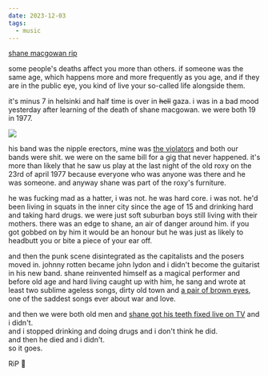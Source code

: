 ```yaml
---
date: 2023-12-03
tags:
  - music
---
```



[shane macgowan rip](https://every.thingness.link/shane)

some people's deaths affect you more than others. if someone was the same age, which happens more and more frequently as you age, and if they are in the public eye, you kind of live your so-called life alongside them.

it's minus 7 in helsinki and half time is over in <strike>hell</strike> gaza. i was in a bad mood yesterday after learning of the death of shane macgowan. we were both 19 in 1977.

![](https://every.thingness.link/files/_shane_macgowan_rip.jpg)

his band was the nipple erectors, mine was [the violators](http://punk77.co.uk/groups/violators.htm) and both our bands were shit. we were on the same bill for a gig that never happened. it's more than likely that he saw us play at the last night of the old roxy on the 23rd of april 1977 because everyone who was anyone was there and he was someone. and anyway shane was part of the roxy's furniture. 

he was fucking mad as a hatter, i was not. he was hard core. i was not. he'd been living in squats in the inner city since the age of 15 and drinking hard and taking hard drugs. we were just soft suburban boys still living with their mothers. there was an edge to shane, an air of danger around him. if you got gobbed on by him it would be an honour but he was just as likely to headbutt you or bite a piece of your ear off.

and then the punk scene disintegrated as the capitalists and the posers moved in. johnny rotten became john lydon and i didn't become the guitarist in his new band. shane reinvented himself as a magical performer and before old age and hard living caught up with him, he sang and wrote at least two sublime ageless songs, dirty old town and [a pair of brown eyes](https://every.thingness.link/files/a-pair-of-brown-eyes.mp4), one of the saddest songs ever about war and love.

and then we were both old men and [shane got his teeth fixed live on TV](https://www.theguardian.com/tv-and-radio/2015/dec/20/shane-macgowan-a-wreck-reborn-new-teeth-tv-special) and i didn't.  
and i stopped drinking and doing drugs and i don't think he did.  
and then he died and i didn't.   
so it goes.   

RiP 🥲

